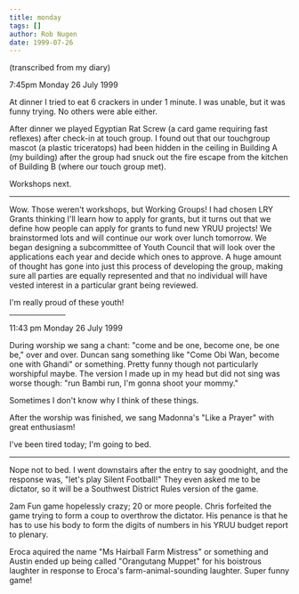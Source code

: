 ```yaml
---
title: monday
tags: []
author: Rob Nugen
date: 1999-07-26
---
```


<p class=note>(transcribed from my diary)</p>
<p class=date>7:45pm Monday 26 July 1999</p>

<p>At dinner I tried to eat 6 crackers in under 1 minute.  I was unable, but it was funny trying.  No others were able either.

<p>After dinner we played Egyptian Rat Screw (a card game requiring fast reflexes) after check-in at touch group.  I found out that our touchgroup mascot (a plastic triceratops) had been hidden in the ceiling in Building A (my building) after the group had snuck out the fire escape from the kitchen of Building B (where our touch group met).

<p>Workshops next.

<p><hr>

<p>Wow.  Those weren't workshops, but Working Groups!  I had chosen LRY Grants thinking I'll learn how to apply for grants, but it turns out that we define how people can apply for grants to fund new YRUU projects! We brainstormed lots and will continue our work over lunch tomorrow. We began designing a subcommittee of Youth Council that will look over the applications each year and decide which ones to approve. A huge amount of thought has gone into just this process of developing the group, making sure all parties are equally represented and that no individual will have vested interest in a particular grant being reviewed.

<p>I'm really proud of these youth!

<p><hr align="left" width="20%">

<p>11:43 pm Monday 26 July 1999

<p>During worship we sang a chant: "come and be one, become one, be one be," over and over.  Duncan sang something like "Come Obi Wan, become one with Ghandi" or something.  Pretty funny though not particularly worshipful maybe.  The version I made up in my head but did not sing was worse though: "run Bambi run, I'm gonna shoot your mommy."

<p>Sometimes I don't know why I think of these things.

<p>After the worship was finished, we sang Madonna's "Like a Prayer" with great enthusiasm!

<p>I've been tired today; I'm going to bed.

<p><hr>

<p>Nope not to bed.  I went downstairs after the entry to say goodnight, and the response was, "let's play Silent Football!"  They even asked me to be dictator, so it will be a Southwest District Rules version of the game.

<p>2am  Fun game hopelessly crazy; 20 or more people.  Chris forfeited the game trying to form a coup to overthrow the dictator. His penance is that he has to use his body to form the digits of numbers in his YRUU budget report to plenary.

<p>Eroca aquired the name "Ms Hairball Farm Mistress" or something and Austin ended up being called "Orangutang Muppet" for his boistrous laughter in response to Eroca's farm-animal-sounding laughter.  Super funny game!
